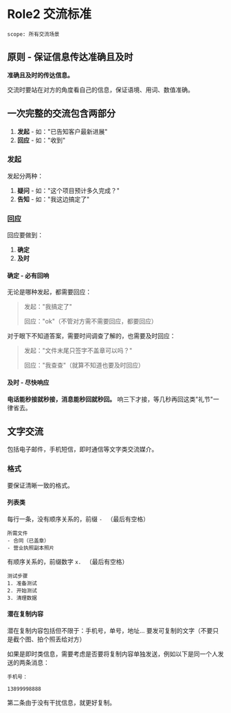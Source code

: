# Role2 交流标准

```text
scope: 所有交流场景
```

## 原则 - 保证信息传达准确且及时

**准确且及时的传达信息。**

交流时要站在对方的角度看自己的信息，保证语境、用词、数值准确。

## 一次完整的交流包含两部分

1. **发起** - 如："已告知客户最新进展"
2. **回应** - 如："收到"

### 发起

发起分两种：

1. **疑问** - 如："这个项目预计多久完成？"
2. **告知** - 如："我这边搞定了"

### 回应

回应要做到：

1. **确定**
2. **及时**

#### 确定 - 必有回响

无论是哪种发起，都需要回应：

> 发起："我搞定了"
>
> 回应："ok"（不管对方需不需要回应，都要回应）

对于眼下不知道答案，需要时间调查了解的，也需要及时回应：

> 发起："文件末尾只签字不盖章可以吗？"
>
> 回应："我查查"（就算不知道也要及时回应）

#### 及时 - 尽快响应

**电话能秒接就秒接，消息能秒回就秒回。** 响三下才接，等几秒再回这类"礼节"一律省去。

## 文字交流

包括电子邮件，手机短信，即时通信等文字类交流媒介。

### 格式

要保证清晰一致的格式。

#### 列表类

每行一条，没有顺序关系的，前缀 `- ` （最后有空格）

```text
所需文件
- 合同（已盖章）
- 营业执照副本照片
```

有顺序关系的，前缀数字 `x. ` （最后有空格）

```text
测试步骤
1. 准备测试
2. 开始测试
3. 清理数据
```

#### 潜在复制内容

潜在复制内容包括但不限于：手机号，单号，地址... 要发可复制的文字（不要只是截个图、拍个照丢给对方）

如果是即时类信息，需要考虑是否要将复制内容单独发送，例如以下是同一个人发送的两条消息：

```text
手机号：
```

```text
13899998888
```

第二条由于没有干扰信息，就更好复制。
